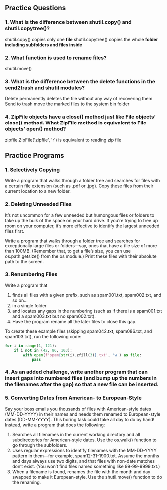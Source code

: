 ## Practice Questions
### 1. What is the difference between shutil.copy() and shutil.copytree()?

shutil.copy() copies only one **file**
shutil.copytree() copies the whole **folder including subfolders and files inside**
### 2. What function is used to rename files?

shutil.move()
### 3. What is the difference between the delete functions in the send2trash and shutil modules?

Delete permanently deletes the file without any way of recovering them
Send to trash move the marked files to the system bin folder
### 4. ZipFile objects have a close() method just like File objects’ close() method. What ZipFile method is equivalent to File objects’ open() method?

zipfile.ZipFile('zipfile', 'r') is equivalent to reading zip file

## Practice Programs

### 1. Selectively Copying

Write a program that walks through a folder tree and searches for files with a certain file extension (such as .pdf or .jpg). Copy these files from their current location to a new folder.

### 2. Deleting Unneeded Files

It’s not uncommon for a few unneeded but humongous files or folders to take up the bulk of the space on your hard drive. If you’re trying to free up room on your computer, it’s more effective to identify the largest unneeded files first.

Write a program that walks through a folder tree and searches for exceptionally large files or folders—say, ones that have a file size of more than 100MB. (Remember that, to get a file’s size, you can use os.path.getsize() from the os module.) Print these files with their absolute path to the screen.

### 3. Renumbering Files
Write a program that 
1. finds all files with a given prefix, such as spam001.txt, spam002.txt, and so on... 
2. in a single folder 
3. and locates any gaps in the numbering (such as if there is a spam001.txt and a spam003.txt but no spam002.txt). 
4. Have the program rename all the later files to close this gap.

To create these example files (skipping spam042.txt, spam086.txt, and spam103.txt), run the following code:

```python
for i in range(1, 121):
	if i not in (42, 86, 103):
		with open(f'spam{str(i).zfill(3)}.txt', 'w') as file:
			pass
```

### 4. As an added challenge, write another program that can insert gaps into numbered files (and bump up the numbers in the filenames after the gap) so that a new file can be inserted.

### 5. Converting Dates from American- to European-Style

Say your boss emails you thousands of files with American-style dates (MM-DD-YYYY) in their names and needs them renamed to European-style dates (DD-MM-YYYY). This boring task could take all day to do by hand! Instead, write a program that does the following:

1. Searches all filenames in the current working directory and all subdirectories for American-style dates. Use the os.walk() function to go through the subfolders.
2. Uses regular expressions to identify filenames with the MM-DD-YYYY pattern in them—for example, spam12-31-1900.txt. Assume the months and days always use two digits, and that files with non-date matches don’t exist. (You won’t find files named something like 99-99-9999.txt.)
3. When a filename is found, renames the file with the month and day swapped to make it European-style. Use the shutil.move() function to do the renaming.